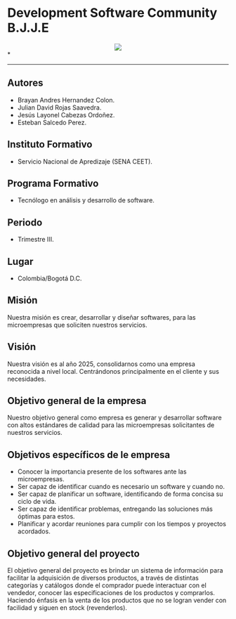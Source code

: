 # Development Software Community B.J.J.E


<!--![image](https://github.com/Brayan-Hc11/DevSoft_BlackLabel-per-/assets/118775234/976fef5f-6a98-490b-bc15-428265ae1347)--> 


<div align="center"> 
<img src="https://github.com/Brayan-Hc11/DevSoft_BlackLabel-per-/assets/115185706/f608b90e-7582-4c73-9147-91bbc7a07a09">
</div> 
*

*** 
## Autores
- Brayan Andres Hernandez Colon. 
- Julian David Rojas Saavedra. 
- Jesús Layonel Cabezas Ordoñez. 
- Esteban Salcedo Perez. 


## Instituto Formativo
- Servicio Nacional de Apredizaje (SENA CEET).


## Programa Formativo
- Tecnólogo en análisis y desarrollo de software.


## Periodo
- Trimestre III.


## Lugar 
- Colombia/Bogotá D.C.


## Misión 
Nuestra misión es crear, desarrollar y diseñar softwares, para las microempresas que soliciten nuestros servicios. 


## Visión 
Nuestra visión es al año 2025, consolidarnos como una empresa reconocida a nivel local. Centrándonos principalmente en el cliente y sus necesidades. 


## Objetivo general de la empresa  
Nuestro objetivo general como empresa es generar y desarrollar software con altos estándares de calidad para las microempresas solicitantes de nuestros servicios.


## Objetivos específicos de le empresa  
- Conocer la importancia presente de los softwares ante las microempresas.
- Ser capaz de identificar cuando es necesario un software y cuando no.
- Ser capaz de planificar un software, identificando de forma concisa su ciclo de vida.
- Ser capaz de identificar problemas, entregando las soluciones más óptimas para estos.
- Planificar y acordar reuniones para cumplir con los tiempos y proyectos acordados.


## Objetivo general del proyecto 
El objetivo general del proyecto es brindar un sistema de información para facilitar la adquisición de diversos productos, a través de distintas categorías y catálogos donde el comprador puede interactuar con el vendedor, conocer las especificaciones de los productos y comprarlos. Haciendo énfasis en la venta de los productos que no se logran vender con facilidad y siguen en stock (revenderlos).
